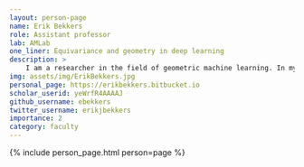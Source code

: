 ```yaml
---
layout: person-page
name: Erik Bekkers
role: Assistant professor
lab: AMLab
one_liner: Equivariance and geometry in deep learning
description: >
    I am a researcher in the field of geometric machine learning. In my work I focus on the mathematical foundations of deep learning and choose to work on topics that directly contribute to solving core problems in medical image analysis, aiming for generic solutions with a wide application scope. In the past I developed image analysis algorithms based on sub-Riemannian geometry in the Lie group SE(2) using the same mathematical techniques that are used to model the perceptual behavior of our visual system. Such brain inspired mathematics are not only relevant in image processing, but also more generally in machine learning where the use of symmetries and geometric structure provides powerful tools for robust and efficient representation learning and dealing with context. I currently work on group convolutional neural networks and related geometric machine learning techniques.
img: assets/img/ErikBekkers.jpg
personal_page: https://erikbekkers.bitbucket.io
scholar_userid: yeWrfR4AAAAJ
github_username: ebekkers
twitter_username: erikjbekkers
importance: 2
category: faculty 
---
```


{% include person_page.html person=page %}
